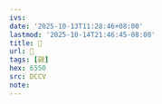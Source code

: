 ```yaml
---
ivs:
date: '2025-10-13T11:28:46+08:00'
lastmod: '2025-10-14T21:46:45-08:00'
title: 󰞥
url: 󰞥
tags: [敐]
hex: 6550
src: DCCV
note:
---
```

